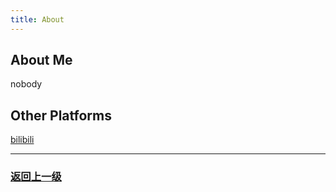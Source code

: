 ```yaml
---
title: About
---
```


## About Me

nobody

## Other Platforms

<a href = "https://space.bilibili.com/224709387/" target = "_blank">bilibili</a>

---

### [返回上一级](index.md)